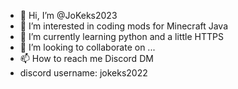 - 👋 Hi, I’m @JoKeks2023
- 👀 I’m interested in coding mods for Minecraft Java
- 🌱 I’m currently learning python and a little HTTPS
- 💞️ I’m looking to collaborate on ...
- 📫 How to reach me Discord DM
- discord username: jokeks2022

<!---
JoKeks2023/JoKeks2023 is a ✨ special ✨ repository because its `README.md` (this file) appears on your GitHub profile.
You can click the Preview link to take a look at your changes.
--->
